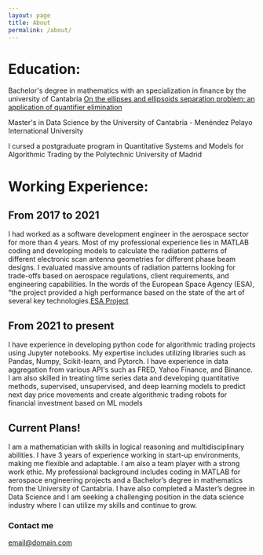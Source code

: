 ```yaml
---
layout: page
title: About
permalink: /about/
---
```


# Education: 

Bachelor's degree in mathematics with an specialization in finance by the university of Cantabria
[On the ellipses and ellipsoids separation problem: an application of
quantifier elimination](https://repositorio.unican.es/xmlui/bitstream/handle/10902/15655/Calatayud%20Pelayo%20Pablo.pdf?sequence=1&isAllowed=y)

Master's in Data Science by the University of Cantabria - Menéndez Pelayo International University

I cursed a postgraduate program in Quantitative Systems and Models for Algorithmic Trading by the Polytechnic University of Madrid

# Working Experience:

## From 2017 to 2021
I had worked as a software development engineer in the aerospace sector for more than 4 years. Most of my professional experience lies in MATLAB coding and developing models to calculate the radiation patterns of different electronic scan antenna geometries for different phase beam designs. I evaluated massive amounts of radiation patterns looking for trade-offs based on aerospace regulations, client requirements, and engineering capabilities. In the words of the European Space Agency (ESA), “the project provided a high performance based on the state of the art of several key technologies.[ESA Project](https://artes.esa.int/projects/escan)

## From 2021 to present

I have experience in developing python code for algorithmic trading projects using Jupyter notebooks. My expertise includes utilizing libraries such as Pandas, Numpy, Scikit-learn, and Pytorch. I have experience in data aggregation from various API's such as FRED, Yahoo Finance, and Binance. I am also skilled in treating time series data and developing quantitative methods, supervised, unsupervised, and deep learning models to predict next day price movements and create algorithmic trading robots for financial investment based on ML models

## Current Plans!

I am a mathematician with skills in logical reasoning and multidisciplinary abilities. I have 3 years of experience working in
start-up environments, making me flexible and adaptable. I am also a team player with a strong work ethic. My professional
background includes coding in MATLAB for aerospace engineering projects and a Bachelor’s degree in mathematics from the
University of Cantabria. I have also completed a Master’s degree in Data Science and I am seeking a challenging position in the data
science industry where I can utilize my skills and continue to grow.

### Contact me

[email@domain.com](mailto:pablocalatayudpelayo@gmail.com)
